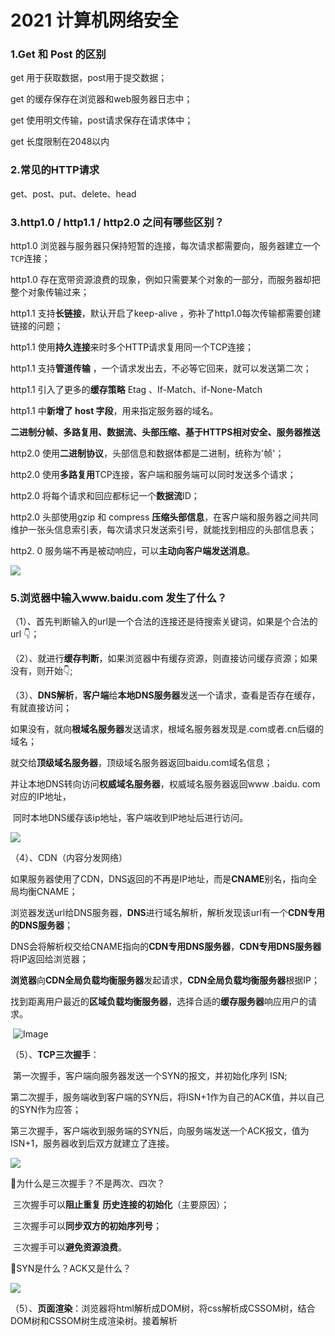 # 2021 计算机网络安全

### 1.Get 和 Post 的区别

get 用于获取数据，post用于提交数据；

get 的缓存保存在浏览器和web服务器日志中；

get 使用明文传输，post请求保存在请求体中；

get 长度限制在2048以内



### 2.常见的HTTP请求

get、post、put、delete、head



### 3.http1.0 / http1.1 / http2.0 之间有哪些区别？

http1.0 浏览器与服务器只保持短暂的连接，每次请求都需要向，服务器建立一个`TCP`连接；

http1.0 存在宽带资源浪费的现象，例如只需要某个对象的一部分，而服务器却把整个对象传输过来；



http1.1 支持**长链接**，默认开启了keep-alive ，弥补了http1.0每次传输都需要创建链接的问题；

http1.1 使用**持久连接**来时多个HTTP请求复用同一个TCP连接；

http1.1 支持**管道传输** ，一个请求发出去，不必等它回来，就可以发送第二次；

http1.1 引入了更多的**缓存策略** Etag 、If-Match、if-None-Match

http1.1 中**新增了 host 字段**，用来指定服务器的域名。



**二进制分帧、多路复用、数据流、头部压缩、基于HTTPS相对安全、服务器推送**

http2.0 使用**二进制协议**，头部信息和数据体都是二进制，统称为'帧'；

http2.0 使用**多路复用**TCP连接，客户端和服务端可以同时发送多个请求；

http2.0 将每个请求和回应都标记一个**数据流**ID；

http2.0 头部使用gzip 和 compress **压缩头部信息**，在客户端和服务器之间共同维护一张头信息索引表，每次请求只发送索引号，就能找到相应的头部信息表；

http2. 0 服务端不再是被动响应，可以**主动向客户端发送消息**。

![](https://pic1.zhimg.com/80/v2-64c703f21e03728f8ba7e103ba076001_720w.png)

### 5.浏览器中输入www.baidu.com 发生了什么？

（1）、首先判断输入的url是一个合法的连接还是待搜索关键词，如果是个合法的url 👇；

（2）、就进行**缓存判断**，如果浏览器中有缓存资源，则直接访问缓存资源；如果没有，则开始👇;

（3）、**DNS解析**，**客户端**给**本地DNS服务器**发送一个请求，查看是否存在缓存，有就直接访问；

​			  如果没有，就向**根域名服务器**发送请求，根域名服务器发现是.com或者.cn后缀的域名；

​			  就交给**顶级域名服务器**，顶级域名服务器返回baidu.com域名信息；

​			  并让本地DNS转向访问**权威域名服务器**，权威域名服务器返回www .baidu. com对应的IP地址，

​			  同时本地DNS缓存该ip地址，客户端收到IP地址后进行访问。

![](https://pic2.zhimg.com/80/v2-f4ab26c97e09b5a19549639c845efa81_720w.jpeg)

（4）、CDN（内容分发网络）

​			    如果服务器使用了CDN，DNS返回的不再是IP地址，而是**CNAME**别名，指向全局均衡CNAME；

​			    浏览器发送url给DNS服务器，**DNS**进行域名解析，解析发现该url有一个**CDN专用的DNS服务器**；

​			    DNS会将解析权交给CNAME指向的**CDN专用DNS服务器**，**CDN专用DNS服务器**将IP返回给浏览器；

​			    **浏览器**向**CDN全局负载均衡服务器**发起请求，**CDN全局负载均衡服务器**根据IP；

​			    找到距离用户最近的**区域负载均衡服务器**，选择合适的**缓存服务器**响应用户的请求。

​			    ![Image](https://pic3.zhimg.com/80/v2-357122dc9b44d4334f3496745a42c512_720w.png)

（5）、**TCP三次握手**：

​				第一次握手，客户端向服务器发送一个SYN的报文，并初始化序列 ISN; 

​				第二次握手，服务端收到客户端的SYN后，将ISN+1作为自己的ACK值，并以自己的SYN作为应答；

​				第三次握手，客户端收到服务端的SYN后，向服务端发送一个ACK报文，值为ISN+1，服务器收到后双方就建立了连接。

![](https://pic1.zhimg.com/80/v2-25c4281cd67d0d50dd982094ca8799c8_720w.png)

🌰为什么是三次握手？不是两次、四次？

​			三次握手可以**阻止重复 历史连接的初始化**（主要原因）；

​			三次握手可以**同步双方的初始序列号**；

​			三次握手可以**避免资源浪费**。

🌰SYN是什么？ACK又是什么？

![](https://pica.zhimg.com/80/v2-5e9f32c48d16567886fa6d96903dcfa9_720w.png)

（5）、**页面渲染**：浏览器将html解析成DOM树，将css解析成CSSOM树，结合DOM树和CSSOM树生成渲染树。接着解析 <script> 标签，如果遇到了async属性，那么后续文档和JS脚本异步加载的，多个带async的标签不能保证加载顺序；如果遇到了defer属性，JS脚本需要等待后续文档加载完成之后再进行加载，多个带defer属性的标签能够保证加载顺序。

（6）、**TCP四次挥手**：

​				第一次挥手，客户端向服务器发送一个FIN的报文，之后进入FIN_Wait_1状态；

​				第二次挥手，服务端收到该报文后，向客户端发送ACK报文作为应答，接着服务端进入closed_wait状态；

​				第三次挥手，客户端收到服务端的ACK报文后，进入FIN_Wait_2状态，等待服务端数据处理完，继续向客户端发送一个FIN报文，之后服务端进入了Last_ack状态；

​				第四次挥手，客户端收到服务端的FIN报文后，就进入了Closed 状态，至此服务端已经完成了连接关闭。客户端在经过2msl后，自动进入closed状态，至此客户端进入了完成连接关闭。

![](https://pica.zhimg.com/80/v2-476ffbb008e4ca296146f218fab6d790_720w.png)

### 6.对Keep-alive的理解

http1.0 默认开启的长链接（`keep-alive` ），使用**持久连接**来使**多个http请求**复用同一个TCP连接，数据传输完成保持TCP连接不断开。

具有①减少CPU和内存的使用。②降低阻塞控制。③减小后续请求延迟。



### 7.什么是https协议？TCL/SSL 的工作原理是什么？



https是为了解决http中 ①内容可能被监听②不验证通信方身份的问题 产生的，这里的`s`表示TLS/SSL协议，其中SSL的实现，主要依赖于**对称加密、非对称加密、摘要算法、数字签名**这几种手段。

**对称加密**：加密和解密使用的密钥都是同一个，是对称的。

![](https://pic2.zhimg.com/80/v2-6c9e4a7b9498563e8374d8566a395b19_720w.png)

**非对称加密**：存在两个密钥，一个公钥，一个私钥。公钥和私钥都可以用来加密解密，公钥加密的必须使用私钥解密。

![](https://pic2.zhimg.com/80/v2-d7e8da944c0dbd4e7f6cf8bc3b73b565_720w.png)

**混合加密**：对称加密+非对称加密，具体做法：**发送密文的一方**使用**对方的公钥**对“**对称密钥**”进行加密，然后**对方**用**自己的密钥**对“**对称的密钥**”解密；

![](https://pic2.zhimg.com/80/v2-a17673e609f65473ee5a879260c18ddb_720w.png)

**摘要算法**：把任意长度的密钥压缩成固定长度，形成了一个独一无二的的”摘要“字符串；

摘要算法可以理解为“单向"加密算法，常用的算法是 SHA-2，只有算法，没有密钥，加密后的数据无法解密；

但是不具有机密性，如果黑客把传递的消息和摘要一起改了，完整鉴别不出完整性！

![](https://pica.zhimg.com/80/v2-fb1237922405bd3d4073de518567cda0_720w.png)



**数字签名**：私钥对摘要的加密，可以由公钥解密后验证，把公钥私钥的用法反过来，私钥加密、公钥解密。

![](https://pic2.zhimg.com/80/v2-3525d626e47dc34b153cd54ebd227c7d_720w.png)



### 8.HTTPS是如何保证安全的？

​			数字证书认证机构（CA）: 服务端向数字证书认证机构提出公开密钥申请，数字证书认证机构确定申请者的身份后，会对已申请的公开密钥做数字签名；然后分配这个已签名的公开密钥，并将公开密钥放入公钥证书后绑定在一起；服务端会将这份数字证书发送给客户端，以进行非对称加密通信；接收到证书的客户端使用数字证书认证机构的公开密钥，对服务器发送过来的数字签名进行认证，验证通过，则证明认证服务器公开密钥是真正有效的认证机构。



### 9.常见的状态码

| 状态码 | 含义                                       | 描述                                |
| ------ | ------------------------------------------ | ----------------------------------- |
| 1xx    | 信息状态码                                 | 接收的请求正在处理                  |
| 2xx    | 成功状态码                                 | 请求正常处理完毕                    |
| 204    | 响应头没有body数据                         |                                     |
| 206    | 相应头的body不是资源的全部                 |                                     |
| 3xx    | 重定向                                     | 客户端请求资源变动，需重新发送请求  |
| 301    | 永久重定向                                 | 请求资源不存在了，需要用新的url访问 |
| 302    | 临时重定向                                 | 请求资源还在，暂时用新的url访问     |
| 304    | 缓存重定向                                 | 重定向已缓存文件                    |
| 4xx    | 客户端错误                                 |                                     |
| 403    | 服务器禁止访问资源                         |                                     |
| 404    | 请求的资源找不到                           |                                     |
| 5xx    | 服务器内部错误                             |                                     |
| 501    | 客户端请求的功能还不支持                   |                                     |
| 502    | 服务器自身工作正常，访问后端服务器发生错误 |                                     |
| 503    | 服务器很忙，暂时无法响应                   |                                     |



### 10.TCP和UDP的区别

UDP(用户数据报协议)：对应用层交下来的报文，不合并、不拆分，只是在其上面加个首部就交给网络层；

TCP(传输控制协议)：把上应用层交下来的数据看成无结构的字节流来发送。

①TCP是面向连接协议，建立连接3次握手，断开连接4次挥手；UDP是面向无连接，接收端从消息队列读取，发送端将数据发送到网络。

②TCP提供可靠服务，传输过程可以确保数据无差错，不丢失；UDP尽可能传递数据，但不保证数据是否安全到达。

③TCP面向字节流，将应用层报文看作无结构的字节流，芬姐为多个报文段传输后，在目的站重新装配；UDP面向报文，不合并也不拆分，只保留报文边界。

④TCP只能点对点，双工传输；UDP支持一对一、一对多、多对一和多对多传输。

⑤TCP传输效率低；UDP传输效率高。



### 11.TCP和UDP的使用场景

TCP：SMTP(电子邮件)、Telnet(传输终端接入)、Http(万维网)、FTP(文件传输系统)；

UDP：DNS(域名服务系统)、TFTP(文件传输)、SNMP(网络管理)、NFS(远程文件服务器)；



### 12.TCP粘包是怎么回事？ 如何解决？

如果一次请求发送的数据量较小，没达到缓冲区大小，TCP则会将多个请求合并为同一个请求进行发送，这就造成了TCP粘包的问题。



解决方案：①发送端将每个报封装成固定长度；

​					②发送端在每个包末尾使用固定分隔符；

​					③将消息分成头部和消息体，头部信息足够长才算读到一个完整的消息。



